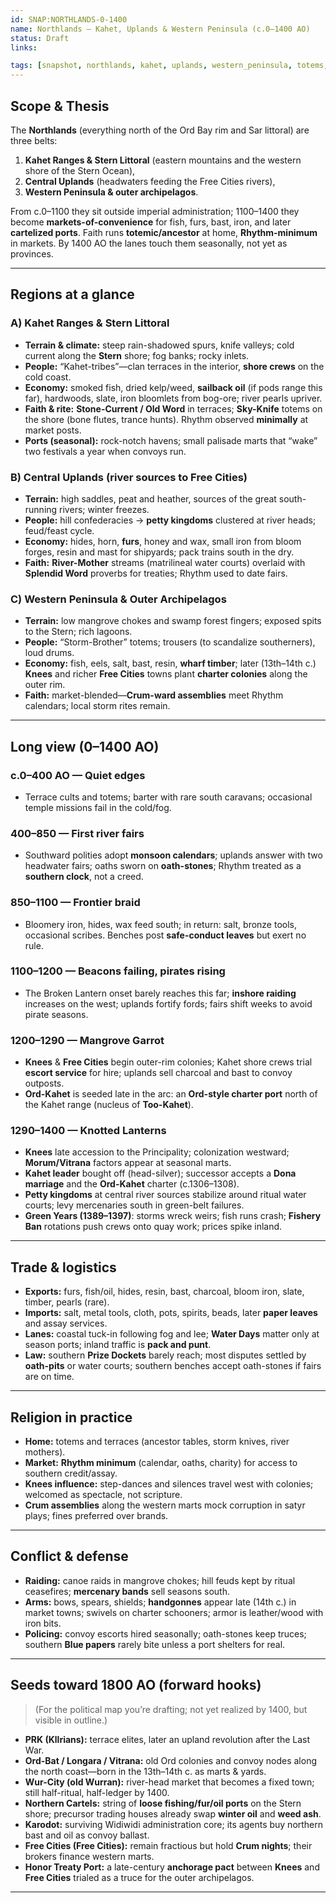 ```yaml
---
id: SNAP:NORTHLANDS-0-1400
name: Northlands — Kahet, Uplands & Western Peninsula (c.0–1400 AO)
status: Draft
links:

tags: [snapshot, northlands, kahet, uplands, western_peninsula, totems, trade, cartels]
---
```


## Scope & Thesis
The **Northlands** (everything north of the Ord Bay rim and Sar littoral) are three belts:
1) **Kahet Ranges & Stern Littoral** (eastern mountains and the western shore of the Stern Ocean),
2) **Central Uplands** (headwaters feeding the Free Cities rivers),
3) **Western Peninsula & outer archipelagos**.

From c.0–1100 they sit outside imperial administration; 1100–1400 they become **markets-of-convenience** for fish, furs, bast, iron, and later **cartelized ports**. Faith runs **totemic/ancestor** at home, **Rhythm-minimum** in markets. By 1400 AO the lanes touch them seasonally, not yet as provinces.

---

## Regions at a glance

### A) Kahet Ranges & Stern Littoral
- **Terrain & climate:** steep rain-shadowed spurs, knife valleys; cold current along the **Stern** shore; fog banks; rocky inlets.
- **People:** “Kahet-tribes”—clan terraces in the interior, **shore crews** on the cold coast.
- **Economy:** smoked fish, dried kelp/weed, **sailback oil** (if pods range this far), hardwoods, slate, iron bloomlets from bog-ore; river pearls upriver.
- **Faith & rite:** **Stone-Current / Old Word** in terraces; **Sky-Knife** totems on the shore (bone flutes, trance hunts). Rhythm observed **minimally** at market posts.
- **Ports (seasonal):** rock-notch havens; small palisade marts that “wake” two festivals a year when convoys run.

### B) Central Uplands (river sources to Free Cities)
- **Terrain:** high saddles, peat and heather, sources of the great south-running rivers; winter freezes.
- **People:** hill confederacies → **petty kingdoms** clustered at river heads; feud/feast cycle.
- **Economy:** hides, horn, **furs**, honey and wax, small iron from bloom forges, resin and mast for shipyards; pack trains south in the dry.
- **Faith:** **River-Mother** streams (matrilineal water courts) overlaid with **Splendid Word** proverbs for treaties; Rhythm used to date fairs.

### C) Western Peninsula & Outer Archipelagos
- **Terrain:** low mangrove chokes and swamp forest fingers; exposed spits to the Stern; rich lagoons.
- **People:** “Storm-Brother” totems; trousers (to scandalize southerners), loud drums.
- **Economy:** fish, eels, salt, bast, resin, **wharf timber**; later (13th–14th c.) **Knees** and richer **Free Cities** towns plant **charter colonies** along the outer rim.
- **Faith:** market-blended—**Crum-ward assemblies** meet Rhythm calendars; local storm rites remain.

---

## Long view (0–1400 AO)

### c.0–400 AO — Quiet edges
- Terrace cults and totems; barter with rare south caravans; occasional temple missions fail in the cold/fog.

### 400–850 — First river fairs
- Southward polities adopt **monsoon calendars**; uplands answer with two headwater fairs; oaths sworn on **oath-stones**; Rhythm treated as a **southern clock**, not a creed.

### 850–1100 — Frontier braid
- Bloomery iron, hides, wax feed south; in return: salt, bronze tools, occasional scribes. Benches post **safe-conduct leaves** but exert no rule.

### 1100–1200 — Beacons failing, pirates rising
- The Broken Lantern onset barely reaches this far; **inshore raiding** increases on the west; uplands fortify fords; fairs shift weeks to avoid pirate seasons.

### 1200–1290 — Mangrove Garrot
- **Knees** & **Free Cities** begin outer-rim colonies; Kahet shore crews trial **escort service** for hire; uplands sell charcoal and bast to convoy outposts.
- **Ord-Kahet** is seeded late in the arc: an **Ord-style charter port** north of the Kahet range (nucleus of **Too-Kahet**).

### 1290–1400 — Knotted Lanterns
- **Knees** late accession to the Principality; colonization westward; **Morum/Vitrana** factors appear at seasonal marts.
- **Kahet leader** bought off (head-silver); successor accepts a **Dona marriage** and the **Ord-Kahet** charter (c.1306–1308).
- **Petty kingdoms** at central river sources stabilize around ritual water courts; levy mercenaries south in green-belt failures.
- **Green Years (1389–1397)**: storms wreck weirs; fish runs crash; **Fishery Ban** rotations push crews onto quay work; prices spike inland.

---

## Trade & logistics
- **Exports:** furs, fish/oil, hides, resin, bast, charcoal, bloom iron, slate, timber, pearls (rare).
- **Imports:** salt, metal tools, cloth, pots, spirits, beads, later **paper leaves** and assay services.
- **Lanes:** coastal tuck-in following fog and lee; **Water Days** matter only at season ports; inland traffic is **pack and punt**.
- **Law:** southern **Prize Dockets** barely reach; most disputes settled by **oath-pits** or water courts; southern benches accept oath-stones if fairs are on time.

---

## Religion in practice
- **Home:** totems and terraces (ancestor tables, storm knives, river mothers).  
- **Market:** **Rhythm minimum** (calendar, oaths, charity) for access to southern credit/assay.  
- **Knees influence:** step-dances and silences travel west with colonies; welcomed as spectacle, not scripture.  
- **Crum assemblies** along the western marts mock corruption in satyr plays; fines preferred over brands.

---

## Conflict & defense
- **Raiding:** canoe raids in mangrove chokes; hill feuds kept by ritual ceasefires; **mercenary bands** sell seasons south.  
- **Arms:** bows, spears, shields; **handgonnes** appear late (14th c.) in market towns; swivels on charter schooners; armor is leather/wood with iron bits.  
- **Policing:** convoy escorts hired seasonally; oath-stones keep truces; southern **Blue papers** rarely bite unless a port shelters for real.

---

## Seeds toward 1800 AO (forward hooks)
> (For the political map you’re drafting; not yet realized by 1400, but visible in outline.)
- **PRK (Kllrians):** terrace elites, later an upland revolution after the Last War.  
- **Ord-Bat / Longara / Vitrana:** old Ord colonies and convoy nodes along the north coast—born in the 13th–14th c. as marts & yards.  
- **Wur-City (old Wurran):** river-head market that becomes a fixed town; still half-ritual, half-ledger by 1400.  
- **Northern Cartels:** string of **loose fishing/fur/oil ports** on the Stern shore; precursor trading houses already swap **winter oil** and **weed ash**.  
- **Karodot:** surviving Widiwidi administration core; its agents buy northern bast and oil as convoy ballast.  
- **Free Cities (Free Cities):** remain fractious but hold **Crum nights**; their brokers finance western marts.  
- **Honor Treaty Port:** a late-century **anchorage pact** between **Knees** and **Free Cities** trialed as a truce for the outer archipelagos.

---

